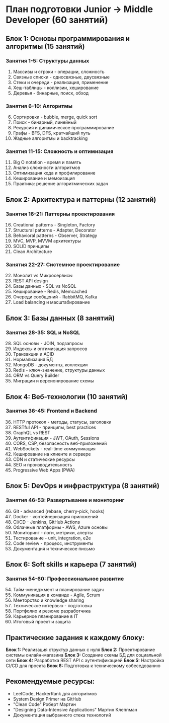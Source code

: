 # План подготовки Junior → Middle Developer (60 занятий)

## Блок 1: Основы программирования и алгоритмы (15 занятий)

### Занятия 1-5: Структуры данных
1. Массивы и строки - операции, сложность
2. Связные списки - односвязные, двусвязные
3. Стеки и очереди - реализация, применение
4. Хеш-таблицы - коллизии, хеширование
5. Деревья - бинарные, поиск, обход

### Занятия 6-10: Алгоритмы
6. Сортировки - bubble, merge, quick sort
7. Поиск - бинарный, линейный
8. Рекурсия и динамическое программирование
9. Графы - BFS, DFS, кратчайший путь
10. Жадные алгоритмы и backtracking

### Занятия 11-15: Сложность и оптимизация
11. Big O notation - время и память
12. Анализ сложности алгоритмов
13. Оптимизация кода и профилирование
14. Кеширование и мемоизация
15. Практика: решение алгоритмических задач

## Блок 2: Архитектура и паттерны (12 занятий)

### Занятия 16-21: Паттерны проектирования
16. Creational patterns - Singleton, Factory
17. Structural patterns - Adapter, Decorator
18. Behavioral patterns - Observer, Strategy
19. MVC, MVP, MVVM архитектуры
20. SOLID принципы
21. Clean Architecture

### Занятия 22-27: Системное проектирование
22. Монолит vs Микросервисы
23. REST API design
24. Базы данных - SQL vs NoSQL
25. Кеширование - Redis, Memcached
26. Очереди сообщений - RabbitMQ, Kafka
27. Load balancing и масштабирование

## Блок 3: Базы данных (8 занятий)

### Занятия 28-35: SQL и NoSQL
28. SQL основы - JOIN, подзапросы
29. Индексы и оптимизация запросов
30. Транзакции и ACID
31. Нормализация БД
32. MongoDB - документы, коллекции
33. Redis - ключ-значение, структуры данных
34. ORM vs Query Builder
35. Миграции и версионирование схемы

## Блок 4: Веб-технологии (10 занятий)

### Занятия 36-45: Frontend и Backend
36. HTTP протокол - методы, статусы, заголовки
37. RESTful API - принципы, best practices
38. GraphQL vs REST
39. Аутентификация - JWT, OAuth, Sessions
40. CORS, CSP, безопасность веб-приложений
41. WebSockets - real-time коммуникация
42. Кеширование на клиенте и сервере
43. CDN и статические ресурсы
44. SEO и производительность
45. Progressive Web Apps (PWA)

## Блок 5: DevOps и инфраструктура (8 занятий)

### Занятия 46-53: Развертывание и мониторинг
46. Git - advanced (rebase, cherry-pick, hooks)
47. Docker - контейнеризация приложений
48. CI/CD - Jenkins, GitHub Actions
49. Облачные платформы - AWS, Azure основы
50. Мониторинг - логи, метрики, алерты
51. Тестирование - unit, integration, e2e
52. Code review - процесс, инструменты
53. Документация и техническое письмо

## Блок 6: Soft skills и карьера (7 занятий)

### Занятия 54-60: Профессиональное развитие
54. Тайм-менеджмент и планирование задач
55. Коммуникация в команде - Agile, Scrum
56. Менторство и knowledge sharing
57. Техническое интервью - подготовка
58. Портфолио и резюме разработчика
59. Карьерное планирование в IT
60. Итоговый проект и защита

## Практические задания к каждому блоку:

**Блок 1:** Реализация структур данных с нуля
**Блок 2:** Проектирование системы онлайн-магазина
**Блок 3:** Создание схемы БД для социальной сети
**Блок 4:** Разработка REST API с аутентификацией
**Блок 5:** Настройка CI/CD для проекта
**Блок 6:** Подготовка к техническому собеседованию

## Рекомендуемые ресурсы:
- LeetCode, HackerRank для алгоритмов
- System Design Primer на GitHub
- "Clean Code" Роберт Мартин
- "Designing Data-Intensive Applications" Мартин Клеппман
- Документация выбранного стека технологий
